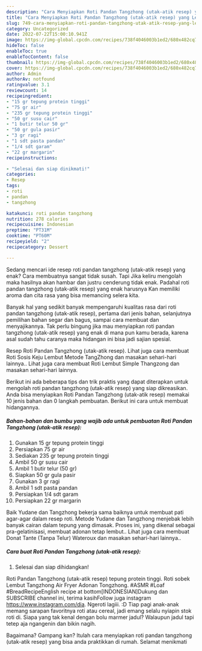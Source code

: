 ```yaml
---
description: "Cara Menyiapkan Roti Pandan Tangzhong (utak-atik resep) yang Lezat Sekali, Buat Buka Puasa Enak Banget"
title: "Cara Menyiapkan Roti Pandan Tangzhong (utak-atik resep) yang Lezat Sekali, Buat Buka Puasa Enak Banget"
slug: 749-cara-menyiapkan-roti-pandan-tangzhong-utak-atik-resep-yang-lezat-sekali-buat-buka-puasa-enak-banget
category: Uncategorized
date: 2022-07-22T15:00:10.941Z
image: https://img-global.cpcdn.com/recipes/738f4046003b1ed2/680x482cq70/roti-pandan-tangzhong-utak-atik-resep-foto-resep-utama.jpg
hideToc: false
enableToc: true
enableTocContent: false
thumbnail: https://img-global.cpcdn.com/recipes/738f4046003b1ed2/680x482cq70/roti-pandan-tangzhong-utak-atik-resep-foto-resep-utama.jpg
cover: https://img-global.cpcdn.com/recipes/738f4046003b1ed2/680x482cq70/roti-pandan-tangzhong-utak-atik-resep-foto-resep-utama.jpg
author: Admin
authorAv: notfound
ratingvalue: 3.1
reviewcount: 14
recipeingredient:
- "15 gr tepung protein tinggi"
- "75 gr air"
- "235 gr tepung protein tinggi"
- "50 gr susu cair"
- "1 butir telur 50 gr"
- "50 gr gula pasir"
- "3 gr ragi"
- "1 sdt pasta pandan"
- "1/4 sdt garam"
- "22 gr margarin"
recipeinstructions:

- "Selesai dan siap dinikmati!"
categories:
- Resep
tags:
- roti
- pandan
- tangzhong

katakunci: roti pandan tangzhong 
nutrition: 278 calories
recipecuisine: Indonesian
preptime: "PT31M"
cooktime: "PT60M"
recipeyield: "2"
recipecategory: Dessert

---
```



Sedang mencari ide resep roti pandan tangzhong (utak-atik resep) yang enak? Cara membuatnya sangat tidak susah. Tapi Jika keliru mengolah maka hasilnya akan hambar dan justru cenderung tidak enak. Padahal roti pandan tangzhong (utak-atik resep) yang enak harusnya Kan memiliki aroma dan cita rasa yang bisa memancing selera kita.


Banyak hal yang sedikit banyak mempengaruhi kualitas rasa dari roti pandan tangzhong (utak-atik resep), pertama dari jenis bahan, selanjutnya pemilihan bahan segar dan bagus, sampai cara membuat dan menyajikannya. Tak perlu bingung jika mau menyiapkan roti pandan tangzhong (utak-atik resep) yang enak di mana pun kamu berada, karena asal sudah tahu caranya maka hidangan ini bisa jadi sajian spesial.

Resep Roti Pandan Tangzhong (utak-atik resep). Lihat juga cara membuat Roti Sosis Keju Lembut Metode TangZhong dan masakan sehari-hari lainnya.. Lihat juga cara membuat Roti Lembut Simple Thangzong dan masakan sehari-hari lainnya.


Berikut ini ada beberapa tips dan trik praktis yang dapat diterapkan untuk mengolah roti pandan tangzhong (utak-atik resep) yang siap dikreasikan. Anda bisa menyiapkan Roti Pandan Tangzhong (utak-atik resep) memakai 10 jenis bahan dan 0 langkah pembuatan. Berikut ini cara untuk membuat hidangannya.

<!--inarticleads1-->

##### Bahan-bahan dan bumbu yang wajib ada untuk pembuatan Roti Pandan Tangzhong (utak-atik resep):

1. Gunakan 15 gr tepung protein tinggi
1. Persiapkan 75 gr air
1. Sediakan 235 gr tepung protein tinggi
1. Ambil 50 gr susu cair
1. Ambil 1 butir telur (50 gr)
1. Siapkan 50 gr gula pasir
1. Gunakan 3 gr ragi
1. Ambil 1 sdt pasta pandan
1. Persiapkan 1/4 sdt garam
1. Persiapkan 22 gr margarin


Baik Yudane dan Tangzhong bekerja sama baiknya untuk membuat pati agar-agar dalam resep roti. Metode Yudane dan Tangzhong menjebak lebih banyak cairan dalam tepung yang dimasak. Proses ini, yang dikenal sebagai pra-gelatinisasi, membuat adonan tetap lembut.. Lihat juga cara membuat Donat Tante (Tanpa Telur) Wateroux dan masakan sehari-hari lainnya.. 

<!--inarticleads2-->

##### Cara buat Roti Pandan Tangzhong (utak-atik resep):


1. Selesai dan siap dihidangkan!

Roti Pandan Tangzhong (utak-atik resep) tepung protein tinggi. Roti sobek Lembut Tangzhong Air Fryer Adonan Tongzhong. #ASMR #Loaf #BreadRecipeEnglish recipe at bottom[INDONESIAN]Dukung dan SUBSCRIBE channel ini, terima kasihFollow juga instagram https://www.instagram.com/dia. Ngeroti lagiii. :D Tiap pagi anak-anak memang sarapan favoritnya roti atau cereal, jadi emang selalu nyiapin stok roti di. Siapa yang tak kenal dengan bolu marmer jadul? Walaupun jadul tapi tetep aja ngangenin dan bikin nagih. 

Bagaimana? Gampang kan? Itulah cara menyiapkan roti pandan tangzhong (utak-atik resep) yang bisa anda praktikkan di rumah. Selamat menikmati
